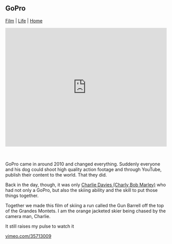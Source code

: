 ## GoPro

[Film](./) | [Life](../) | [Home](../..)

<div style="padding:73.75% 0 0 0;position:relative;"><iframe src="https://player.vimeo.com/video/35713009?title=0&byline=0&portrait=0&autoplay=1" style="position:absolute;top:0;left:0;width:100%;height:100%;" frameborder="0" allow="autoplay; fullscreen" allowfullscreen></iframe></div><script src="https://player.vimeo.com/api/player.js"></script>

<div style="height: 32px"></div>

GoPro came in around 2010 and changed everything. Suddenly everyone and his dog could shoot high quality action footage and through YouTube, publish their content to the world. That they did.

Back in the day, though, it was only [Charlie Davies (Charly Bob Marley)](http://www.charliedaviesphotography.com) who had not only a GoPro, but also the skiing ability and the skill to put those things together.

Together we made this film of skiing a run called the Gun Barrell off the top of the Grandes Montets. I am the orange jacketed skier being chased by the camera man, Charlie.

It still raises my pulse to watch it

[vimeo.com/35713009](https://vimeo.com/35713009)
